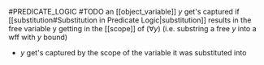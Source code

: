 #PREDICATE_LOGIC 
#TODO 
an [[object_variable]] $y$ get's captured if [[substitution#Substitution in Predicate Logic|substitution]] results in the free variable y getting in the [[scope]] of ($\forall y$) (i.e. substring a free $y$ into a wff with $y$ bound)
- $y$  get's captured by the scope of the variable it was substituted into